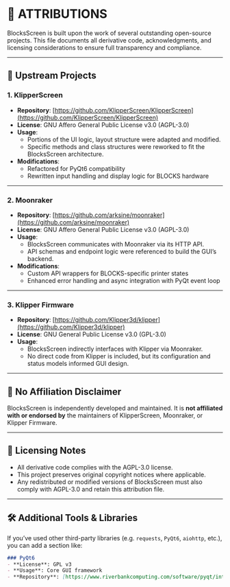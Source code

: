 # 📜 ATTRIBUTIONS

BlocksScreen is built upon the work of several outstanding open-source projects. This file documents all derivative code, acknowledgments, and licensing considerations to ensure full transparency and compliance.

---

## 🧩 Upstream Projects

### 1. KlipperScreen  
- **Repository**: [https://github.com/KlipperScreen/KlipperScreen](https://github.com/KlipperScreen/KlipperScreen)  
- **License**: GNU Affero General Public License v3.0 (AGPL-3.0)  
- **Usage**:  
  - Portions of the UI logic, layout structure were adapted and modified.  
  - Specific methods and class structures were reworked to fit the BlocksScreen architecture.  
- **Modifications**:  
  - Refactored for PyQt6 compatibility  
  - Rewritten input handling and display logic for BLOCKS hardware  

---

### 2. Moonraker  
- **Repository**: [https://github.com/arksine/moonraker](https://github.com/arksine/moonraker)  
- **License**: GNU Affero General Public License v3.0 (AGPL-3.0)  
- **Usage**:  
  - BlocksScreen communicates with Moonraker via its HTTP API.  
  - API schemas and endpoint logic were referenced to build the GUI’s backend.  
- **Modifications**:  
  - Custom API wrappers for BLOCKS-specific printer states  
  - Enhanced error handling and async integration with PyQt event loop

---

### 3. Klipper Firmware  
- **Repository**: [https://github.com/Klipper3d/klipper](https://github.com/Klipper3d/klipper)  
- **License**: GNU General Public License v3.0 (GPL-3.0)  
- **Usage**:  
  - BlocksScreen indirectly interfaces with Klipper via Moonraker.  
  - No direct code from Klipper is included, but its configuration and status models informed GUI design.

---

## 🚫 No Affiliation Disclaimer

BlocksScreen is independently developed and maintained. It is **not affiliated with or endorsed by** the maintainers of KlipperScreen, Moonraker, or Klipper Firmware.

---

## 📘 Licensing Notes

- All derivative code complies with the AGPL-3.0 license.  
- This project preserves original copyright notices where applicable.  
- Any redistributed or modified versions of BlocksScreen must also comply with AGPL-3.0 and retain this attribution file.

---

## 🛠 Additional Tools & Libraries

If you’ve used other third-party libraries (e.g. `requests`, `PyQt6`, `aiohttp`, etc.), you can add a section like:

```markdown
### PyQt6  
- **License**: GPL v3  
- **Usage**: Core GUI framework  
- **Repository**: [https://www.riverbankcomputing.com/software/pyqt/intro](https://www.riverbankcomputing.com/software/pyqt/intro)



